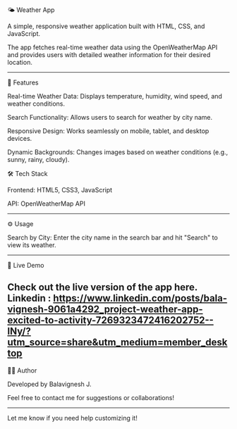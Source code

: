 🌤 Weather App

A simple, responsive weather application built with HTML, CSS, and JavaScript. 

The app fetches real-time weather data using the OpenWeatherMap API and provides users with detailed weather information for their desired location.


---

🚀 Features

Real-time Weather Data: Displays temperature, humidity, wind speed, and weather conditions.

Search Functionality: Allows users to search for weather by city name.

Responsive Design: Works seamlessly on mobile, tablet, and desktop devices.

Dynamic Backgrounds: Changes images based on weather conditions (e.g., sunny, rainy, cloudy).


🛠 Tech Stack

Frontend: HTML5, CSS3, JavaScript

API: OpenWeatherMap API

---
⚙ Usage

Search by City: Enter the city name in the search bar and hit "Search" to view its weather.


---
🔗 Live Demo

Check out the live version of the app here.
Linkedin : https://www.linkedin.com/posts/bala-vignesh-9061a4292_project-weather-app-excited-to-activity-7269323472416202752--lNy/?utm_source=share&utm_medium=member_desktop
---

👨‍💻 Author

Developed by Balavignesh J.

Feel free to contact me for suggestions or collaborations!


---

Let me know if you need help customizing it!
